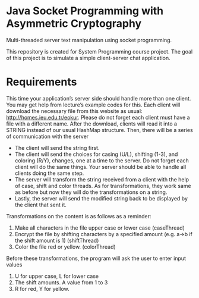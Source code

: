 # Java Socket Programming with Asymmetric Cryptography
Multi-threaded server text manipulation using socket programming.

This repository is created for System Programming course project. The goal of this project is to simulate a simple client-server chat application. 


# Requirements

This time your application’s server side should handle
more than one client. You may get help from lecture’s example codes for this. Each client will download the
necessary file from this website as usual: http://homes.ieu.edu.tr/eokur. Please do not forget each client must
have a file with a different name. After the download, clients will read it into a STRING instead of our
usual HashMap structure. Then, there will be a series of communication with the server

- The client will send the string first.
- The client will send the choices for casing (U/L), shifting (1-3), and coloring (R/Y), changes, one at a time
to the server. Do not forget each client will do the same things. Your server should be able to handle all
clients doing the same step.
- The server will transform the string received from a client with the help of case, shift and color threads. As
for transformations, they work same as before but now they will do the transformations on a string.
- Lastly, the server will send the modified string back to be displayed by the client that sent it. 


Transformations on the content is as follows as a reminder:
1. Make all characters in the file upper case or lower case (caseThread)
2. Encrypt the file by shifting characters by a specified amount (e.g. a→b if the shift amount is 1)
(shiftThread)
3. Color the file red or yellow. (colorThread)

Before these transformations, the program will ask the user to enter input values
1. U for upper case, L for lower case
2. The shift amounts. A value from 1 to 3
3. R for red, Y for yellow.


